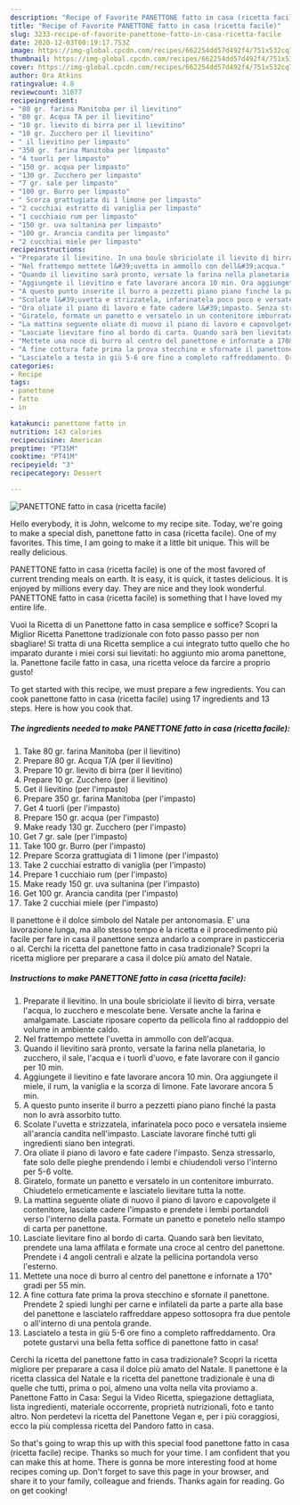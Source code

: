 ```yaml
---
description: "Recipe of Favorite PANETTONE fatto in casa (ricetta facile)"
title: "Recipe of Favorite PANETTONE fatto in casa (ricetta facile)"
slug: 3233-recipe-of-favorite-panettone-fatto-in-casa-ricetta-facile
date: 2020-12-03T00:19:17.753Z
image: https://img-global.cpcdn.com/recipes/662254dd57d492f4/751x532cq70/panettone-fatto-in-casa-ricetta-facile-recipe-main-photo.jpg
thumbnail: https://img-global.cpcdn.com/recipes/662254dd57d492f4/751x532cq70/panettone-fatto-in-casa-ricetta-facile-recipe-main-photo.jpg
cover: https://img-global.cpcdn.com/recipes/662254dd57d492f4/751x532cq70/panettone-fatto-in-casa-ricetta-facile-recipe-main-photo.jpg
author: Ora Atkins
ratingvalue: 4.8
reviewcount: 31077
recipeingredient:
- "80 gr. farina Manitoba per il lievitino"
- "80 gr. Acqua TA per il lievitino"
- "10 gr. lievito di birra per il lievitino"
- "10 gr. Zucchero per il lievitino"
- " il lievitino per limpasto"
- "350 gr. farina Manitoba per limpasto"
- "4 tuorli per limpasto"
- "150 gr. acqua per limpasto"
- "130 gr. Zucchero per limpasto"
- "7 gr. sale per limpasto"
- "100 gr. Burro per limpasto"
- " Scorza grattugiata di 1 limone per limpasto"
- "2 cucchiai estratto di vaniglia per limpasto"
- "1 cucchiaio rum per limpasto"
- "150 gr. uva sultanina per limpasto"
- "100 gr. Arancia candita per limpasto"
- "2 cucchiai miele per limpasto"
recipeinstructions:
- "Preparate il lievitino. In una boule sbriciolate il lievito di birra, versate l&#39;acqua, lo zucchero e mescolate bene. Versate anche la farina e amalgamate. Lasciate riposare coperto da pellicola fino al raddoppio del volume in ambiente caldo."
- "Nel frattempo mettete l&#39;uvetta in ammollo con dell&#39;acqua."
- "Quando il lievitino sarà pronto, versate la farina nella planetaria, lo zucchero, il sale, l&#39;acqua e i tuorli d&#39;uovo, e fate lavorare con il gancio per 10 min."
- "Aggiungete il lievitino e fate lavorare ancora 10 min. Ora aggiungete il miele, il rum, la vaniglia e la scorza di limone. Fate lavorare ancora 5 min."
- "A questo punto inserite il burro a pezzetti piano piano finché la pasta non lo avrà assorbito tutto."
- "Scolate l&#39;uvetta e strizzatela, infarinatela poco poco e versatela insieme all&#39;arancia candita nell&#39;impasto. Lasciate lavorare finché tutti gli ingredienti siano ben integrati."
- "Ora oliate il piano di lavoro e fate cadere l&#39;impasto. Senza stressarlo, fate solo delle pieghe prendendo i lembi e chiudendoli verso l&#39;interno per 5-6 volte."
- "Giratelo, formate un panetto e versatelo in un contenitore imburrato. Chiudetelo ermeticamente e lasciatelo lievitare tutta la notte."
- "La mattina seguente oliate di nuovo il piano di lavoro e capovolgete il contenitore, lasciate cadere l&#39;impasto e prendete i lembi portandoli verso l&#39;interno della pasta. Formate un panetto e ponetelo nello stampo di carta per panettone."
- "Lasciate lievitare fino al bordo di carta. Quando sarà ben lievitato, prendete una lama affilata e formate una croce al centro del panettone. Prendete i 4 angoli centrali e alzate la pellicina portandola verso l&#39;esterno."
- "Mettete una noce di burro al centro del panettone e infornate a 170&#34; gradi per 55 min."
- "A fine cottura fate prima la prova stecchino e sfornate il panettone. Prendete 2 spiedi lunghi per carne e infilateli da parte a parte alla base del panettone e lasciatelo raffreddare appeso sottosopra fra due pentole o all&#39;interno di una pentola grande."
- "Lasciatelo a testa in giù 5-6 ore fino a completo raffreddamento. Ora potete gustarvi una bella fetta soffice di panettone fatto in casa!"
categories:
- Recipe
tags:
- panettone
- fatto
- in

katakunci: panettone fatto in 
nutrition: 143 calories
recipecuisine: American
preptime: "PT35M"
cooktime: "PT41M"
recipeyield: "3"
recipecategory: Dessert

---
```



![PANETTONE fatto in casa (ricetta facile)](https://img-global.cpcdn.com/recipes/662254dd57d492f4/751x532cq70/panettone-fatto-in-casa-ricetta-facile-recipe-main-photo.jpg)

Hello everybody, it is John, welcome to my recipe site. Today, we're going to make a special dish, panettone fatto in casa (ricetta facile). One of my favorites. This time, I am going to make it a little bit unique. This will be really delicious.

PANETTONE fatto in casa (ricetta facile) is one of the most favored of current trending meals on earth. It is easy, it is quick, it tastes delicious. It is enjoyed by millions every day. They are nice and they look wonderful. PANETTONE fatto in casa (ricetta facile) is something that I have loved my entire life.

Vuoi la Ricetta di un Panettone fatto in casa semplice e soffice? Scopri la Miglior Ricetta Panettone tradizionale con foto passo passo per non sbagliare! Si tratta di una Ricetta semplice a cui integrato tutto quello che ho imparato durante i miei corsi sui lievitati: ho aggiunto mio aroma panettone, la. Panettone facile fatto in casa, una ricetta veloce da farcire a proprio gusto!


To get started with this recipe, we must prepare a few ingredients. You can cook panettone fatto in casa (ricetta facile) using 17 ingredients and 13 steps. Here is how you cook that.

<!--inarticleads1-->

##### The ingredients needed to make PANETTONE fatto in casa (ricetta facile):

1. Take 80 gr. farina Manitoba (per il lievitino)
1. Prepare 80 gr. Acqua T/A (per il lievitino)
1. Prepare 10 gr. lievito di birra (per il lievitino)
1. Prepare 10 gr. Zucchero (per il lievitino)
1. Get  il lievitino (per l&#39;impasto)
1. Prepare 350 gr. farina Manitoba (per l&#39;impasto)
1. Get 4 tuorli (per l&#39;impasto)
1. Prepare 150 gr. acqua (per l&#39;impasto)
1. Make ready 130 gr. Zucchero (per l&#39;impasto)
1. Get 7 gr. sale (per l&#39;impasto)
1. Take 100 gr. Burro (per l&#39;impasto)
1. Prepare  Scorza grattugiata di 1 limone (per l&#39;impasto)
1. Take 2 cucchiai estratto di vaniglia (per l&#39;impasto)
1. Prepare 1 cucchiaio rum (per l&#39;impasto)
1. Make ready 150 gr. uva sultanina (per l&#39;impasto)
1. Get 100 gr. Arancia candita (per l&#39;impasto)
1. Take 2 cucchiai miele (per l&#39;impasto)


Il panettone è il dolce simbolo del Natale per antonomasia. E&#39; una lavorazione lunga, ma allo stesso tempo è la ricetta e il procedimento più facile per fare in casa il panettone senza andarlo a comprare in pasticceria o al. Cerchi la ricetta del panettone fatto in casa tradizionale? Scopri la ricetta migliore per preparare a casa il dolce più amato del Natale. 

<!--inarticleads2-->

##### Instructions to make PANETTONE fatto in casa (ricetta facile):

1. Preparate il lievitino. In una boule sbriciolate il lievito di birra, versate l&#39;acqua, lo zucchero e mescolate bene. Versate anche la farina e amalgamate. Lasciate riposare coperto da pellicola fino al raddoppio del volume in ambiente caldo.
1. Nel frattempo mettete l&#39;uvetta in ammollo con dell&#39;acqua.
1. Quando il lievitino sarà pronto, versate la farina nella planetaria, lo zucchero, il sale, l&#39;acqua e i tuorli d&#39;uovo, e fate lavorare con il gancio per 10 min.
1. Aggiungete il lievitino e fate lavorare ancora 10 min. Ora aggiungete il miele, il rum, la vaniglia e la scorza di limone. Fate lavorare ancora 5 min.
1. A questo punto inserite il burro a pezzetti piano piano finché la pasta non lo avrà assorbito tutto.
1. Scolate l&#39;uvetta e strizzatela, infarinatela poco poco e versatela insieme all&#39;arancia candita nell&#39;impasto. Lasciate lavorare finché tutti gli ingredienti siano ben integrati.
1. Ora oliate il piano di lavoro e fate cadere l&#39;impasto. Senza stressarlo, fate solo delle pieghe prendendo i lembi e chiudendoli verso l&#39;interno per 5-6 volte.
1. Giratelo, formate un panetto e versatelo in un contenitore imburrato. Chiudetelo ermeticamente e lasciatelo lievitare tutta la notte.
1. La mattina seguente oliate di nuovo il piano di lavoro e capovolgete il contenitore, lasciate cadere l&#39;impasto e prendete i lembi portandoli verso l&#39;interno della pasta. Formate un panetto e ponetelo nello stampo di carta per panettone.
1. Lasciate lievitare fino al bordo di carta. Quando sarà ben lievitato, prendete una lama affilata e formate una croce al centro del panettone. Prendete i 4 angoli centrali e alzate la pellicina portandola verso l&#39;esterno.
1. Mettete una noce di burro al centro del panettone e infornate a 170&#34; gradi per 55 min.
1. A fine cottura fate prima la prova stecchino e sfornate il panettone. Prendete 2 spiedi lunghi per carne e infilateli da parte a parte alla base del panettone e lasciatelo raffreddare appeso sottosopra fra due pentole o all&#39;interno di una pentola grande.
1. Lasciatelo a testa in giù 5-6 ore fino a completo raffreddamento. Ora potete gustarvi una bella fetta soffice di panettone fatto in casa!


Cerchi la ricetta del panettone fatto in casa tradizionale? Scopri la ricetta migliore per preparare a casa il dolce più amato del Natale. Il panettone è la ricetta classica del Natale e la ricetta del panettone tradizionale è una di quelle che tutti, prima o poi, almeno una volta nella vita proviamo a. Panettone Fatto in Casa: Segui la Video Ricetta, spiegazione dettagliata, lista ingredienti, materiale occorrente, proprietà nutrizionali, foto e tanto altro. Non perdetevi la ricetta del Panettone Vegan e, per i più coraggiosi, ecco la più complessa ricetta del Pandoro fatto in casa. 

So that's going to wrap this up with this special food panettone fatto in casa (ricetta facile) recipe. Thanks so much for your time. I am confident that you can make this at home. There is gonna be more interesting food at home recipes coming up. Don't forget to save this page in your browser, and share it to your family, colleague and friends. Thanks again for reading. Go on get cooking!
